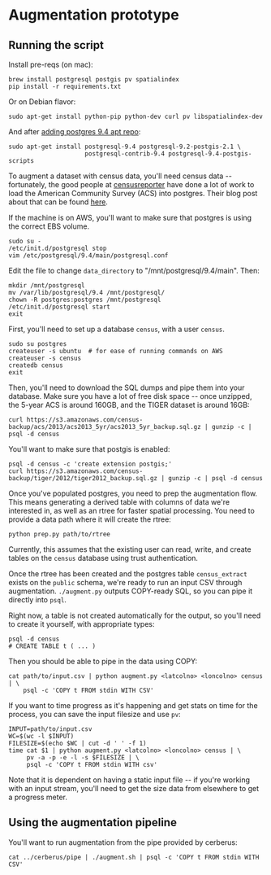 # Augmentation prototype

## Running the script

Install pre-reqs (on mac):

    brew install postgresql postgis pv spatialindex
    pip install -r requirements.txt

Or on Debian flavor:

    sudo apt-get install python-pip python-dev curl pv libspatialindex-dev

And after [adding postgres 9.4 apt
repo](http://www.unixmen.com/install-postgresql-9-4-phppgadmin-ubuntu-14-10/):

    sudo apt-get install postgresql-9.4 postgresql-9.2-postgis-2.1 \
                         postgresql-contrib-9.4 postgresql-9.4-postgis-scripts

To augment a dataset with census data, you'll need census data -- fortunately,
the good people at [censusreporter](https://github.com/censusreporter) have
done a lot of work to load the American Community Survey (ACS) into postgres.
Their blog post about that can be found
[here](http://censusreporter.tumblr.com/post/73727555158/easier-access-to-acs-data).

If the machine is on AWS, you'll want to make sure that postgres is using the
correct EBS volume.

    sudo su -
    /etc/init.d/postgresql stop
    vim /etc/postgresql/9.4/main/postgresql.conf

Edit the file to change `data_directory` to "/mnt/postgresql/9.4/main".  Then:

    mkdir /mnt/postgresql
    mv /var/lib/postgresql/9.4 /mnt/postgresql/
    chown -R postgres:postgres /mnt/postgresql
    /etc/init.d/postgresql start
    exit

First, you'll need to set up a database `census`, with a user `census`.

    sudo su postgres
    createuser -s ubuntu  # for ease of running commands on AWS
    createuser -s census
    createdb census
    exit

Then, you'll need to download the SQL dumps and pipe them into your database.
Make sure you have a lot of free disk space -- once unzipped, the 5-year ACS is
around 160GB, and the TIGER dataset is around 16GB:

    curl https://s3.amazonaws.com/census-backup/acs/2013/acs2013_5yr/acs2013_5yr_backup.sql.gz | gunzip -c | psql -d census

You'll want to make sure that postgis is enabled:

    psql -d census -c 'create extension postgis;'
    curl https://s3.amazonaws.com/census-backup/tiger/2012/tiger2012_backup.sql.gz | gunzip -c | psql -d census

Once you've populated postgres, you need to prep the augmentation flow.  This
means generating a derived table with columns of data we're interested in, as
well as an rtree for faster spatial processing.  You need to provide a data
path where it will create the rtree:

    python prep.py path/to/rtree

Currently, this assumes that the existing user can read, write, and create
tables on the `census` database using trust authentication.

Once the rtree has been created and the postgres table `census_extract` exists
on the `public` schema, we're ready to run an input CSV through augmentation.
`./augment.py` outputs COPY-ready SQL, so you can pipe it directly into `psql`.

Right now, a table is not created automatically for the output, so you'll need
to create it yourself, with appropriate types:

    psql -d census
    # CREATE TABLE t ( ... )

Then you should be able to pipe in the data using COPY:

    cat path/to/input.csv | python augment.py <latcolno> <loncolno> census | \
        psql -c 'COPY t FROM stdin WITH CSV'

If you want to time progress as it's happening and get stats on time for the
process, you can save the input filesize and use `pv`:

    INPUT=path/to/input.csv
    WC=$(wc -l $INPUT)
    FILESIZE=$(echo $WC | cut -d ' ' -f 1)
    time cat $1 | python augment.py <latcolno> <loncolno> census | \
         pv -a -p -e -l -s $FILESIZE | \
         psql -c 'COPY t FROM stdin WITH csv'

Note that it is dependent on having a static input file -- if you're working
with an input stream, you'll need to get the size data from elsewhere to get a
progress meter.

## Using the augmentation pipeline

You'll want to run augmentation from the pipe provided by cerberus:

    cat ../cerberus/pipe | ./augment.sh | psql -c 'COPY t FROM stdin WITH CSV'


